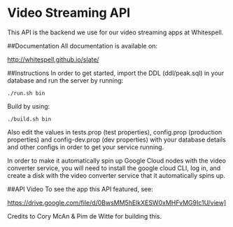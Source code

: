 # Video Streaming API
This API is the backend we use for our video streaming apps at Whitespell.

##Documentation
All documentation is available on:

http://whitespell.github.io/slate/


##Instructions
In order to get started, import the DDL (ddl/peak.sql) in your database and run the server by running:

```./run.sh bin```

Build by using:

```./build.sh bin```

Also edit the values in tests.prop (test properties), config.prop (production properties) and config-dev.prop (dev properties) with your database details and other configs in order to get your service running.

In order to make it automatically spin up Google Cloud nodes with the video converter service, you will need to install the google cloud CLI, log in, and create a disk with the video converter service that it automatically spins up.


##API Video
To see the app this API featured, see:

https://drive.google.com/file/d/0BwsMM5hElkXESW0xMHFvMG9Ic1U/view]

Credits to Cory McAn & Pim de Witte for building this. 
